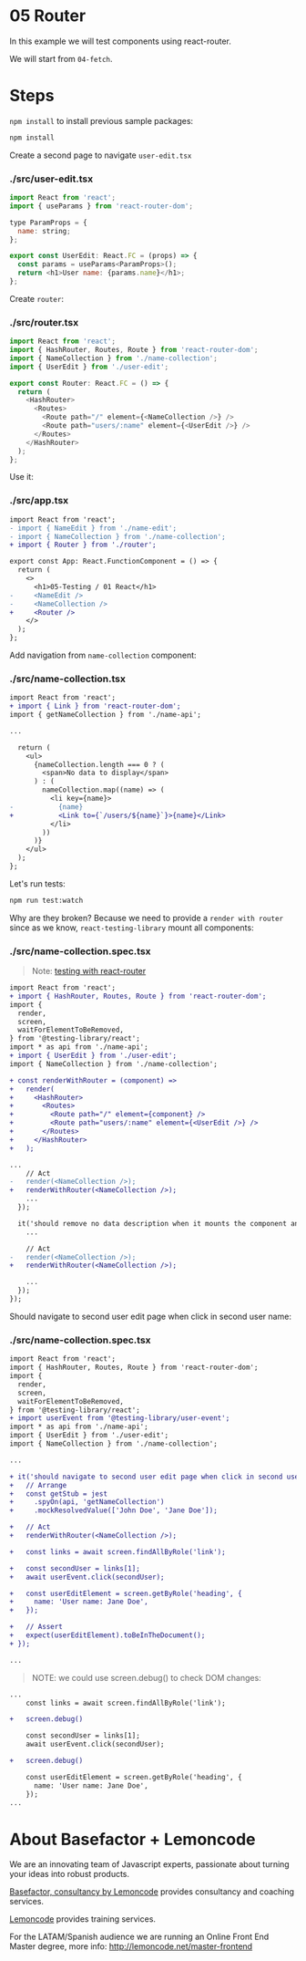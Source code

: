 # 05 Router

In this example we will test components using react-router.

We will start from `04-fetch`.

# Steps

`npm install` to install previous sample packages:

```bash
npm install
```

Create a second page to navigate `user-edit.tsx`

### ./src/user-edit.tsx

```javascript
import React from 'react';
import { useParams } from 'react-router-dom';

type ParamProps = {
  name: string;
};

export const UserEdit: React.FC = (props) => {
  const params = useParams<ParamProps>();
  return <h1>User name: {params.name}</h1>;
};

```

Create `router`:

### ./src/router.tsx

```javascript
import React from 'react';
import { HashRouter, Routes, Route } from 'react-router-dom';
import { NameCollection } from './name-collection';
import { UserEdit } from './user-edit';

export const Router: React.FC = () => {
  return (
    <HashRouter>
      <Routes>
        <Route path="/" element={<NameCollection />} />
        <Route path="users/:name" element={<UserEdit />} />
      </Routes>
    </HashRouter>
  );
};

```

Use it:

### ./src/app.tsx

```diff
import React from 'react';
- import { NameEdit } from './name-edit';
- import { NameCollection } from './name-collection';
+ import { Router } from './router';

export const App: React.FunctionComponent = () => {
  return (
    <>
      <h1>05-Testing / 01 React</h1>
-     <NameEdit />
-     <NameCollection />
+     <Router />
    </>
  );
};

```

Add navigation from `name-collection` component:

### ./src/name-collection.tsx

```diff
import React from 'react';
+ import { Link } from 'react-router-dom';
import { getNameCollection } from './name-api';

...

  return (
    <ul>
      {nameCollection.length === 0 ? (
        <span>No data to display</span>
      ) : (
        nameCollection.map((name) => (
          <li key={name}>
-           {name}
+           <Link to={`/users/${name}`}>{name}</Link>
          </li>
        ))
      )}
    </ul>
  );
};

```

Let's run tests:

```bash
npm run test:watch
```

Why are they broken? Because we need to provide a `render with router` since as we know, `react-testing-library` mount all components:

### ./src/name-collection.spec.tsx

> Note: [testing with react-router](https://testing-library.com/docs/example-react-router)

```diff
import React from 'react';
+ import { HashRouter, Routes, Route } from 'react-router-dom';
import {
  render,
  screen,
  waitForElementToBeRemoved,
} from '@testing-library/react';
import * as api from './name-api';
+ import { UserEdit } from './user-edit';
import { NameCollection } from './name-collection';

+ const renderWithRouter = (component) =>
+   render(
+     <HashRouter>
+       <Routes>
+         <Route path="/" element={component} />
+         <Route path="users/:name" element={<UserEdit />} />
+       </Routes>
+     </HashRouter>
+   );

...
    // Act
-   render(<NameCollection />);
+   renderWithRouter(<NameCollection />);
    ...
  });

  it('should remove no data description when it mounts the component and it resolves the async call', async () => {
    ...

    // Act
-   render(<NameCollection />);
+   renderWithRouter(<NameCollection />);

    ...
  });
});

```

Should navigate to second user edit page when click in second user name:

### ./src/name-collection.spec.tsx

```diff
import React from 'react';
import { HashRouter, Routes, Route } from 'react-router-dom';
import {
  render,
  screen,
  waitForElementToBeRemoved,
} from '@testing-library/react';
+ import userEvent from '@testing-library/user-event';
import * as api from './name-api';
import { UserEdit } from './user-edit';
import { NameCollection } from './name-collection';

...

+ it('should navigate to second user edit page when click in second user name', async () => {
+   // Arrange
+   const getStub = jest
+     .spyOn(api, 'getNameCollection')
+     .mockResolvedValue(['John Doe', 'Jane Doe']);

+   // Act
+   renderWithRouter(<NameCollection />);

+   const links = await screen.findAllByRole('link');

+   const secondUser = links[1];
+   await userEvent.click(secondUser);

+   const userEditElement = screen.getByRole('heading', {
+     name: 'User name: Jane Doe',
+   });

+   // Assert
+   expect(userEditElement).toBeInTheDocument();
+ });

...

```

> NOTE: we could use screen.debug() to check DOM changes:

```diff
...
    const links = await screen.findAllByRole('link');

+   screen.debug()

    const secondUser = links[1];
    await userEvent.click(secondUser);

+   screen.debug()

    const userEditElement = screen.getByRole('heading', {
      name: 'User name: Jane Doe',
    });
...
```

# About Basefactor + Lemoncode

We are an innovating team of Javascript experts, passionate about turning your ideas into robust products.

[Basefactor, consultancy by Lemoncode](http://www.basefactor.com) provides consultancy and coaching services.

[Lemoncode](http://lemoncode.net/services/en/#en-home) provides training services.

For the LATAM/Spanish audience we are running an Online Front End Master degree, more info: http://lemoncode.net/master-frontend
